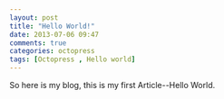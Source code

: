 ```yaml
---
layout: post
title: "Hello World!"
date: 2013-07-06 09:47
comments: true
categories: octopress
tags: [Octopress , Hello world]
---
```

So here is my blog, this is my first Article--Hello World.
<!--more-->
